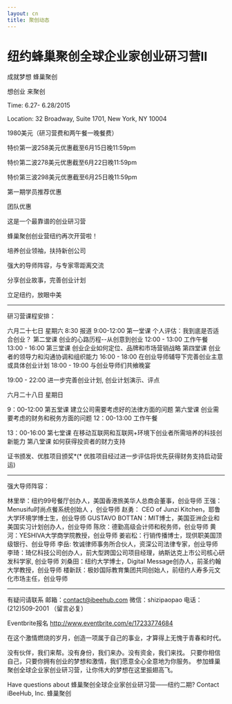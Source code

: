 ```yaml
---
layout: cn
title: 聚创动态
---
```

# 纽约蜂巢聚创全球企业家创业研习营II

成就梦想 蜂巢聚创

想创业 来聚创


Time: 6.27- 6.28/2015

Location: 32 Broadway, Suite 1701, New York, NY 10004

 1980美元（研习营费和两午餐一晚餐费）

特价第一波258美元优惠截至6月15日晚11:59pm

特价第二波278美元优惠截至6月22日晚11:59pm

特价第三波298美元优惠截至6月25日晚11:59pm

第一期学员推荐优惠

团队优惠

 

这是一个最靠谱的创业研习营

蜂巢聚创创业营纽约再次开营啦！




培养创业领袖，扶持新创公司

强大的导师阵容，与专家零距离交流

分享创业故事，完善创业计划

立足纽约，放眼中美





--------------------------------------------------------------------------------
 

研习营课程安排：

 

六月二十七日 星期六
8:30 
报道
9:00-12:00 
第一堂课 个人评估：我到底是否适合创业？
第二堂课 创业的心路历程--从创意到创业
12:00 - 13:00 
工作午餐
13:00 - 16:00 
第三堂课 创业企业如何定位、品牌和市场营销战略
第四堂课 创业者的领导力和沟通协调和组织能力
16:00 - 18:00 
在创业导师辅导下完善创业主意或具体创业计划
18:00 - 19:00 
与创业导师们共飨晚宴 

19:00 - 22:00 
进一步完善创业计划, 创业计划演示、评点


六月二十八日 星期日

9：00-12:00 
第五堂课 建立公司需要考虑好的法律方面的问题
第六堂课 创业需要考虑的财务和税务方面的问题
12：00-13:00 
工作午餐

13：00-16:00 
第七堂课 在移动互联网和互联网+环境下创业者所需培养的科技创新能力
第八堂课 如何获得投资者的财力支持

证书颁发、优胜项目颁奖*(* 优胜项目经过进一步评估将优先获得财务支持启动营运)

 


--------------------------------------------------------------------------------



强大导师阵容：




林里举：纽约99号餐厅创办人，美国香港旅美华人总商会董事，创业导师
王强： Menusifu时尚点餐系统创始人 ，创业导师
赵勇： CEO of Junzi Kitchen，耶鲁大学环境学博士生，创业导师
GUSTAVO BOTTAN：MIT博士，美国亚洲企业和美国实习计划创办人，创业导师
陈欣：德勤高级会计师和税务师，创业导师
黄河：YESHIVA大学商学院教授，创业导师
姜岩松：行销传播博士，现供职美国顶级银行、创业导师
李岳: 牧诚律师事务所合伙人，资深公司法律专家，创业导师
李琦：琦亿科技公司创办人，前大型跨国公司项目经理，纳斯达克上市公司核心研发科学家, 创业导师
刘桑田：纽约大学博士，Digital Message创办人，前圣约翰大学教授，创业导师
楼新跃：极妙国际教育集团共同创始人，前纽约人寿多元文化市场主任，创业导师

 


--------------------------------------------------------------------------------
 

有疑问请联系
邮箱：contact@ibeehub.com
微信：shizipaopao
电话：(212)509-2001 （留言必复）

Eventbrite报名 http://www.eventbrite.com/e/17233774684

在这个激情燃烧的岁月，创造一项属于自己的事业，才算得上无愧于青春和时代。

没有伙伴，我们来帮。没有身份，我们来办。没有资金，我们来找。
只要你相信自己，只要你拥有创业的梦想和激情，我们愿意全心全意地为你服务。
参加蜂巢聚创全球企业家创业研习营，让你伟大的梦想在这里振翅高飞。

  
Have questions about 蜂巢聚创全球企业家创业研习营——纽约二期? Contact iBeeHub, Inc. 蜂巢聚创  
